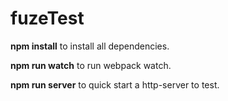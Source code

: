# fuzeTest
**npm install** to install all dependencies.

**npm run watch** to run webpack watch.

**npm run server** to quick start a http-server to test.
